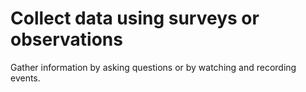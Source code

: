 # Collect data using surveys or observations

Gather information by asking questions or by watching and recording events.
